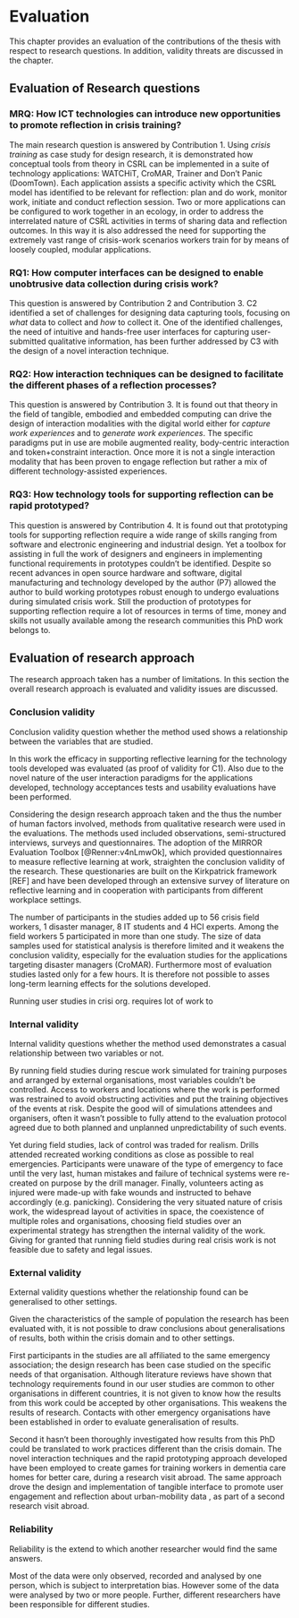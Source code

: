 
# Evaluation

This chapter provides an evaluation of the contributions of the thesis with respect to research questions. In addition, validity threats are discussed in the chapter. 

## Evaluation of Research questions

### MRQ: How ICT technologies can introduce new opportunities to promote reflection in crisis training?

The main research question is answered by Contribution 1. Using *crisis training* as case study for design research, it is demonstrated how conceptual tools from theory in CSRL can be implemented in a suite of technology applications: WATCHiT, CroMAR, Trainer and Don’t Panic (DoomTown). Each application assists a specific activity which the CSRL model has identified to be relevant for reflection: plan and do work, monitor work, initiate and conduct reflection session. Two or more applications can be configured to work together in an ecology, in order to address the interrelated nature of CSRL activities in terms of sharing data and reflection outcomes. In this way it is also addressed the need for supporting the extremely vast range of crisis-work scenarios workers train for by means of loosely coupled, modular applications.

### RQ1: How computer interfaces can be designed to enable unobtrusive data collection during crisis work? 

This question is answered by Contribution 2 and Contribution 3. C2 identified a set of challenges for designing data capturing tools, focusing on *what* data to collect and *how* to collect it. One of the identified challenges, the need of intuitive and hands-free user interfaces for capturing user-submitted qualitative information, has been further addressed by C3 with the design of a novel interaction technique.  

### RQ2: How interaction techniques can be designed to facilitate the different phases of a reflection processes?

This question is answered by Contribution 3. It is found out that theory in the field of tangible, embodied and embedded computing can drive the design of interaction modalities with the digital world either for *capture work experiences* and to *generate work experiences*. The specific paradigms put in use are mobile augmented reality, body-centric interaction and token+constraint interaction. Once more it is not a single interaction modality that has been proven to engage reflection but rather a mix of different technology-assisted experiences. 

### RQ3: How technology tools for supporting reflection can be rapid prototyped? 

This question is answered by Contribution 4. It is found out that prototyping tools for supporting reflection require a wide range of skills ranging from software and electronic engineering and industrial design. Yet a toolbox for assisting in full the work of designers and engineers in implementing functional requirements in prototypes couldn’t be identified. Despite so recent advances in open source hardware and software, digital manufacturing and technology developed by the author (P7) allowed the author to build working prototypes robust enough to undergo evaluations during simulated crisis work. Still the production of prototypes for supporting reflection require a lot of resources in terms of time, money and skills not usually available among the research communities this PhD work belongs to.

## Evaluation of research approach

The research approach taken has a number of limitations. In this section the overall research approach is evaluated and validity issues are discussed.

### Conclusion validity

Conclusion validity question whether the method used shows a relationship between the variables that are studied.

In this work the efficacy in supporting reflective learning for the technology tools developed was evaluated (as proof of validity for C1). Also due to the novel nature of the user interaction paradigms for the applications developed, technology acceptances tests and usability evaluations have been performed. 

Considering the design research approach taken and the thus the number of human factors involved, methods from qualitative research were used in the evaluations. The methods used included observations, semi-structured interviews, surveys and questionnaires. The adoption of the MIRROR Evaluation Toolbox [@Renner:v4nLmwOk], which provided questionnaires to measure reflective learning at work, straighten the conclusion validity of the research. These questionaries are built on the Kirkpatrick framework [REF] and have been developed through an extensive survey of literature on reflective learning and in cooperation with participants from different workplace settings. 

The number of participants in the studies added up to 56 crisis field workers, 1 disaster manager, 8 IT students and 4 HCI experts. Among the field workers 5 participated in more than one study. The size of data samples used for statistical analysis is therefore limited and it weakens the conclusion validity, especially for the evaluation studies for the applications targeting disaster managers (CroMAR). Furthermore most of evaluation studies lasted only for a few hours. It is therefore not possible to asses long-term learning effects for the solutions developed.

Running user studies in crisi org. requires lot of work to 

### Internal validity

Internal validity questions whether the method used demonstrates a casual relationship between two variables or not.

By running field studies during rescue work simulated for training purposes and arranged by external organisations, most variables couldn’t be controlled. Access to workers and locations where the work is performed was restrained to avoid obstructing activities and put the training objectives of the events at risk. Despite the good will of simulations attendees and organisers, often it wasn’t possible to fully attend to the evaluation protocol agreed due to both planned and unplanned unpredictability of such events.  

Yet during field studies, lack of control was traded for realism. Drills attended recreated working conditions as close as possible to real emergencies. Participants were unaware of the type of emergency to face until the very last, human mistakes and failure of technical systems were re-created on purpose by the drill manager. Finally, volunteers acting as injured were made-up with fake wounds and instructed to behave accordingly (e.g. panicking). Considering the very situated nature of crisis work, the widespread layout of activities in space, the coexistence of multiple roles and organisations, choosing field studies over an experimental strategy has strengthen the internal validity of the work. Giving for granted that running field studies during real crisis work is not feasible due to safety and legal issues.

### External validity

External validity questions whether the relationship found can be generalised to other settings.

Given the characteristics of the sample of population the research has been evaluated with, it is not possible to draw conclusions about generalisations of results, both within the crisis domain and to other settings. 

First participants in the studies are all affiliated to the same emergency association; the design research has been case studied on the specific needs of that organisation. Although literature reviews have shown that technology requirements found in our user studies are common to other organisations in different countries, it is not given to know how the results from this work could be accepted by other organisations. This weakens the results of research. Contacts with other emergency organisations have been established in order to evaluate generalisation of results.

Second it hasn’t been thoroughly investigated how results from this PhD could be translated to work practices different than the crisis domain. The novel interaction techniques and the rapid prototyping approach developed have been employed to create games for training workers in dementia care homes for better care, during a research visit abroad. The same approach drove the design and implementation of tangible interface to promote user engagement and reflection about urban-mobility data , as part of a second research visit abroad.

### Reliability

Reliability is the extend to which another researcher would find  the same answers.

Most of the data were only observed, recorded and analysed by one person, which is subject to interpretation bias. However some of the data were analysed by two or more people. Further, different researchers have been responsible for different studies. 

